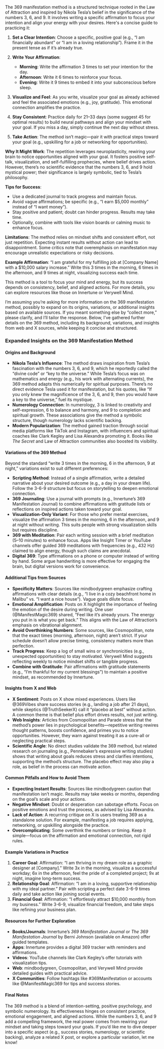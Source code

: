 The 369 manifestation method is a structured technique rooted in the Law of Attraction and inspired by Nikola Tesla’s belief in the significance of the numbers 3, 6, and 9. It involves writing a specific affirmation to focus your intention and align your energy with your desires. Here's a concise guide to practicing it:

1. **Set a Clear Intention**: Choose a specific, positive goal (e.g., “I am financially abundant” or “I am in a loving relationship”). Frame it in the present tense as if it’s already true.[](https://blog.innertune.com/the-369-method-of-manifestation/)[](https://www.hellomyyoga.com/blog/manifestation/369-manifestation-method/)

2. **Write Your Affirmation**:
   - **Morning**: Write the affirmation 3 times to set your intention for the day.
   - **Afternoon**: Write it 6 times to reinforce your focus.
   - **Evening**: Write it 9 times to embed it into your subconscious before sleep.[](https://blog.innertune.com/the-369-method-of-manifestation/)[](https://www.verywellmind.com/manifest-your-goals-with-the-369-method-8620625)

3. **Visualize and Feel**: As you write, visualize your goal as already achieved and feel the associated emotions (e.g., joy, gratitude). This emotional connection amplifies the practice.[](https://blog.innertune.com/the-369-method-of-manifestation/)[](https://manifestaire.com/369-manifestation-method/)

4. **Stay Consistent**: Practice daily for 21–33 days (some suggest 45 for optimal results) to build neural pathways and align your mindset with your goal. If you miss a day, simply continue the next day without stress.[](https://www.hellomyyoga.com/blog/manifestation/369-manifestation-method/)[](https://www.verywellmind.com/manifest-your-goals-with-the-369-method-8620625)[](https://manifestaire.com/369-manifestation-method/)

5. **Take Action**: The method isn’t magic—pair it with practical steps toward your goal (e.g., upskilling for a job or networking for opportunities).[](https://manifestationstrength.com/369-manifestation-method/)[](https://science.howstuffworks.com/science-vs-myth/extrasensory-perceptions/369-method.htm)

**Why It Might Work**: The repetition leverages neuroplasticity, rewiring your brain to notice opportunities aligned with your goal. It fosters positive self-talk, visualization, and self-fulfilling prophecies, where belief drives action. However, there’s no scientific evidence that the numbers 3, 6, and 9 hold mystical power; their significance is largely symbolic, tied to Tesla’s philosophy.[](https://www.hellomyyoga.com/blog/manifestation/369-manifestation-method/)[](https://reclaim.ai/blog/369-method)

**Tips for Success**:
- Use a dedicated journal to track progress and maintain focus.[](https://www.hellomyyoga.com/blog/manifestation/369-manifestation-method/)
- Avoid vague affirmations; be specific (e.g., “I earn $5,000 monthly” instead of “I want money”).[](https://blog.innertune.com/the-369-method-of-manifestation/)
- Stay positive and patient; doubt can hinder progress. Results may take time.[](https://blog.innertune.com/the-369-method-of-manifestation/)[](https://www.verywellmind.com/manifest-your-goals-with-the-369-method-8620625)
- Optionally, combine with tools like vision boards or calming music to enhance focus.[](https://manifestaire.com/369-manifestation-method/)

**Limitations**: The method relies on mindset shifts and consistent effort, not just repetition. Expecting instant results without action can lead to disappointment. Some critics note that overemphasis on manifestation may encourage unrealistic expectations or risky decisions.[](https://www.verywellmind.com/manifest-your-goals-with-the-369-method-8620625)[](https://manifestationmatters.com/369-manifestation-method-benefits/)

**Example Affirmation**: “I am grateful for my fulfilling job at [Company Name] with a $10,000 salary increase.” Write this 3 times in the morning, 6 times in the afternoon, and 9 times at night, visualizing success each time.[](https://www.hellomyyoga.com/blog/manifestation/369-manifestation-method/)

This method is a tool to focus your mind and energy, but its success depends on consistency, belief, and aligned actions. For more details, you can explore resources like those on Innertune or Verywell Mind.[](https://blog.innertune.com/the-369-method-of-manifestation/)[](https://www.verywellmind.com/manifest-your-goals-with-the-369-method-8620625)


I’m assuming you’re asking for more information on the 369 manifestation method, possibly to expand on its origins, variations, or additional insights based on available sources. If you meant something else by “collect more,” please clarify, and I’ll tailor the response. Below, I’ve gathered further details on the 369 method, including its background, variations, and insights from web and X sources, while keeping it concise and structured.

### Expanded Insights on the 369 Manifestation Method

#### Origins and Background
- **Nikola Tesla’s Influence**: The method draws inspiration from Tesla’s fascination with the numbers 3, 6, and 9, which he reportedly called the “divine code” or “key to the universe.” While Tesla’s focus was on mathematics and energy (e.g., his work with alternating currents), the 369 method adapts this numerically for spiritual purposes. There’s no direct evidence Tesla used it for manifestation, but his quotes, like “If you only knew the magnificence of the 3, 6, and 9, then you would have a key to the universe,” fuel its mystique.
- **Numerology Connection**: In numerology, 3 is linked to creativity and self-expression, 6 to balance and harmony, and 9 to completion and spiritual growth. These associations give the method a symbolic structure, though numerology lacks scientific backing.
- **Modern Popularization**: The method gained traction through social media platforms like TikTok and Instagram, with influencers and spiritual coaches like Clark Kegley and Lisa Alexandra promoting it. Books like *The Secret* and Law of Attraction communities also boosted its visibility.

#### Variations of the 369 Method
Beyond the standard “write 3 times in the morning, 6 in the afternoon, 9 at night,” variations exist to suit different preferences:
- **Scripting Method**: Instead of a single affirmation, write a detailed narrative about your desired outcome (e.g., a day in your dream life). Follow the 3-6-9 structure but focus on storytelling to deepen emotional connection.
- **369 Journaling**: Use a journal with prompts (e.g., Innertune’s 369 Manifestation Journal) to combine affirmations with gratitude lists or reflections on inspired actions taken toward your goal.
- **Visualization-Only Variant**: For those who prefer mental exercises, visualize the affirmation 3 times in the morning, 6 in the afternoon, and 9 at night without writing. This suits people with strong visualization skills but requires discipline.
- **369 with Meditation**: Pair each writing session with a brief meditation (5–10 minutes) to enhance focus. Apps like Insight Timer or YouTube channels offer guided 369 meditations with frequencies (e.g., 432 Hz) claimed to align energy, though such claims are anecdotal.
- **Digital 369**: Type affirmations on a phone or computer instead of writing by hand. Some argue handwriting is more effective for engaging the brain, but digital versions work for convenience.

#### Additional Tips from Sources
- **Specificity Matters**: Sources like mindbodygreen emphasize crafting affirmations with clear details (e.g., “I live in a cozy beachfront home in Malibu” vs. “I want a nice house”). Vague goals dilute focus.
- **Emotional Amplification**: Posts on X highlight the importance of feeling the emotion of the desire during writing. One user (@ManifestMagic369) shared, “Feel like it’s already yours. The energy you put in is what you get back.” This aligns with the Law of Attraction’s emphasis on vibrational alignment.
- **Avoid Overthinking Numbers**: Some sources, like Cosmopolitan, note that the exact times (morning, afternoon, night) aren’t strict. If your schedule doesn’t allow precise timing, consistency matters more than perfection.
- **Track Progress**: Keep a log of small wins or synchronicities (e.g., unexpected opportunities) to stay motivated. Verywell Mind suggests reflecting weekly to notice mindset shifts or tangible progress.
- **Combine with Gratitude**: Pair affirmations with gratitude statements (e.g., “I’m thankful for my current blessings”) to maintain a positive mindset, as recommended by Innertune.

#### Insights from X and Web
- **X Sentiment**: Posts on X show mixed experiences. Users like @369Vibes share success stories (e.g., landing a job after 21 days), while skeptics (@TruthSeekerX) call it “placebo at best” without action. A common theme is that belief plus effort drives results, not just writing.
- **Web Insights**: Articles from Cosmopolitan and Parade stress that the method’s power lies in psychological benefits—repetitive writing rewires thought patterns, boosts confidence, and primes you to notice opportunities. However, they warn against treating it as a cure-all or neglecting practical steps.
- **Scientific Angle**: No direct studies validate the 369 method, but related research on journaling (e.g., Pennebaker’s expressive writing studies) shows that writing about goals reduces stress and clarifies intentions, supporting the method’s structure. The placebo effect may also play a role, as belief in the process can motivate action.

#### Common Pitfalls and How to Avoid Them
- **Expecting Instant Results**: Sources like mindbodygreen caution that manifestation isn’t magic. Results may take weeks or months, depending on the goal’s scale and your actions.
- **Negative Mindset**: Doubt or desperation can sabotage efforts. Focus on positive emotions and trust the process, as advised by Lisa Alexandra.
- **Lack of Action**: A recurring critique on X is users treating 369 as a standalone solution. For example, manifesting a job requires applying, networking, or upskilling alongside the practice.
- **Overcomplicating**: Some overthink the numbers or timing. Keep it simple—focus on the affirmation and emotional connection, not rigid rules.

#### Example Variations in Practice
1. **Career Goal**: Affirmation: “I am thriving in my dream role as a graphic designer at [Company].” Write 3x in the morning, visualize a successful workday; 6x in the afternoon, feel the pride of a completed project; 9x at night, imagine long-term success.
2. **Relationship Goal**: Affirmation: “I am in a loving, supportive relationship with my ideal partner.” Pair with scripting a perfect date 3-6-9 times daily and take action like joining social events.
3. **Financial Goal**: Affirmation: “I effortlessly attract $10,000 monthly from my business.” Write 3-6-9, visualize financial freedom, and take steps like refining your business plan.

#### Resources for Further Exploration
- **Books/Journals**: Innertune’s *369 Manifestation Journal* or *The 369 Manifestation Journal* by Berni Johnson (available on Amazon) offer guided templates.
- **Apps**: Innertune provides a digital 369 tracker with reminders and affirmations.
- **Videos**: YouTube channels like Clark Kegley’s offer tutorials with visualization tips.
- **Web**: mindbodygreen, Cosmopolitan, and Verywell Mind provide detailed guides with practical advice.
- **X Communities**: Follow hashtags like #369Manifestation or accounts like @ManifestMagic369 for tips and success stories.

#### Final Notes
The 369 method is a blend of intention-setting, positive psychology, and symbolic numerology. Its effectiveness hinges on consistent practice, emotional engagement, and aligned actions. While the numbers 3, 6, and 9 add a compelling framework, the real power comes from rewiring your mindset and taking steps toward your goals. If you’d like me to dive deeper into a specific aspect (e.g., success stories, numerology, or scientific backing), analyze a related X post, or explore a particular variation, let me know!


